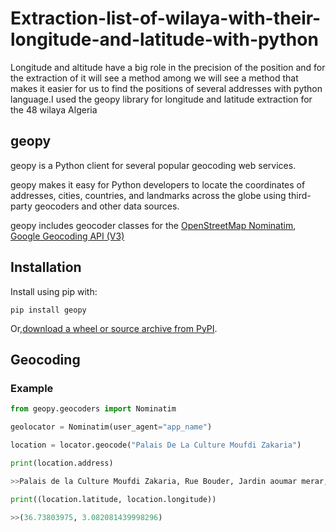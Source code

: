 # Extraction-list-of-wilaya-with-their-longitude-and-latitude-with-python


Longitude and altitude have a big role in the precision of the position and for the extraction of it will see a method among 
we will see a method that makes it easier for us to find the positions of several addresses with python language.I used the geopy library for longitude and latitude extraction for the 48 wilaya Algeria

##  geopy 

geopy is a Python client for several popular geocoding web services.

geopy makes it easy for Python developers to locate the coordinates of addresses, cities, countries, and landmarks across the globe using third-party geocoders and other data sources.


geopy includes geocoder classes for the [OpenStreetMap Nominatim](https://nominatim.org/), [Google Geocoding API (V3)](https://developers.google.com/maps/documentation/geocoding/overview)


## Installation

Install using pip with:

`pip install geopy                                                 `

Or,[download a wheel or source archive from PyPI](https://pypi.org/project/geopy/).

## Geocoding

### Example
```python
from geopy.geocoders import Nominatim

geolocator = Nominatim(user_agent="app_name")

location = locator.geocode("Palais De La Culture Moufdi Zakaria")

print(location.address)

>>Palais de la Culture Moufdi Zakaria, Rue Bouder, Jardin aoumar merar, Kouba, Hussein Dey, الجزائر, 16000, الجزائر

print((location.latitude, location.longitude))

>>(36.73803975, 3.082081439998296)
